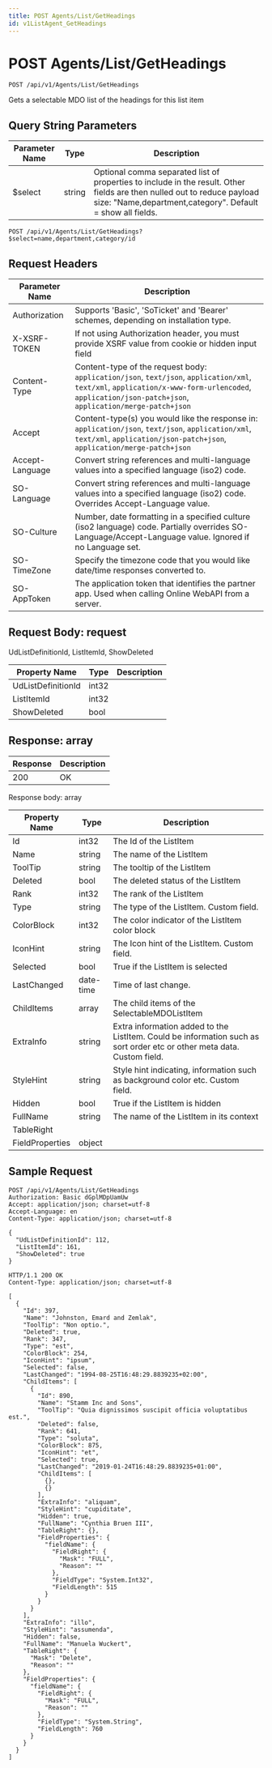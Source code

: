 ```yaml
---
title: POST Agents/List/GetHeadings
id: v1ListAgent_GetHeadings
---
```


# POST Agents/List/GetHeadings

```http
POST /api/v1/Agents/List/GetHeadings
```

Gets a selectable MDO list of the headings for this list item







## Query String Parameters

| Parameter Name | Type |  Description |
|----------------|------|--------------|
| $select | string |  Optional comma separated list of properties to include in the result. Other fields are then nulled out to reduce payload size: "Name,department,category". Default = show all fields. |

```http
POST /api/v1/Agents/List/GetHeadings?$select=name,department,category/id
```


## Request Headers

| Parameter Name | Description |
|----------------|-------------|
| Authorization  | Supports 'Basic', 'SoTicket' and 'Bearer' schemes, depending on installation type. |
| X-XSRF-TOKEN   | If not using Authorization header, you must provide XSRF value from cookie or hidden input field |
| Content-Type | Content-type of the request body: `application/json`, `text/json`, `application/xml`, `text/xml`, `application/x-www-form-urlencoded`, `application/json-patch+json`, `application/merge-patch+json` |
| Accept         | Content-type(s) you would like the response in: `application/json`, `text/json`, `application/xml`, `text/xml`, `application/json-patch+json`, `application/merge-patch+json` |
| Accept-Language | Convert string references and multi-language values into a specified language (iso2) code. |
| SO-Language | Convert string references and multi-language values into a specified language (iso2) code. Overrides Accept-Language value. |
| SO-Culture | Number, date formatting in a specified culture (iso2 language) code. Partially overrides SO-Language/Accept-Language value. Ignored if no Language set. |
| SO-TimeZone | Specify the timezone code that you would like date/time responses converted to. |
| SO-AppToken | The application token that identifies the partner app. Used when calling Online WebAPI from a server. |

## Request Body: request  

UdListDefinitionId, ListItemId, ShowDeleted 

| Property Name | Type |  Description |
|----------------|------|--------------|
| UdListDefinitionId | int32 |  |
| ListItemId | int32 |  |
| ShowDeleted | bool |  |


## Response: array



| Response | Description |
|----------------|-------------|
| 200 | OK |

Response body: array

| Property Name | Type |  Description |
|----------------|------|--------------|
| Id | int32 | The Id of the ListItem |
| Name | string | The name of the ListItem |
| ToolTip | string | The tooltip of the ListItem |
| Deleted | bool | The deleted status of the ListItem |
| Rank | int32 | The rank of the ListItem |
| Type | string | The type of the ListItem. Custom field. |
| ColorBlock | int32 | The color indicator of the ListItem color block |
| IconHint | string | The Icon hint of the ListItem. Custom field. |
| Selected | bool | True if the ListItem is selected |
| LastChanged | date-time | Time of last change. |
| ChildItems | array | The child items of the SelectableMDOListItem |
| ExtraInfo | string | Extra information added to the ListItem. Could be information such as sort order etc or other meta data. Custom field. |
| StyleHint | string | Style hint indicating, information such as background color etc. Custom field. |
| Hidden | bool | True if the ListItem is hidden |
| FullName | string | The name of the ListItem in its context |
| TableRight |  |  |
| FieldProperties | object |  |

## Sample Request

```http!
POST /api/v1/Agents/List/GetHeadings
Authorization: Basic dGplMDpUamUw
Accept: application/json; charset=utf-8
Accept-Language: en
Content-Type: application/json; charset=utf-8

{
  "UdListDefinitionId": 112,
  "ListItemId": 161,
  "ShowDeleted": true
}
```

```http_
HTTP/1.1 200 OK
Content-Type: application/json; charset=utf-8

[
  {
    "Id": 397,
    "Name": "Johnston, Emard and Zemlak",
    "ToolTip": "Non optio.",
    "Deleted": true,
    "Rank": 347,
    "Type": "est",
    "ColorBlock": 254,
    "IconHint": "ipsum",
    "Selected": false,
    "LastChanged": "1994-08-25T16:48:29.8839235+02:00",
    "ChildItems": [
      {
        "Id": 890,
        "Name": "Stamm Inc and Sons",
        "ToolTip": "Quia dignissimos suscipit officia voluptatibus est.",
        "Deleted": false,
        "Rank": 641,
        "Type": "soluta",
        "ColorBlock": 875,
        "IconHint": "et",
        "Selected": true,
        "LastChanged": "2019-01-24T16:48:29.8839235+01:00",
        "ChildItems": [
          {},
          {}
        ],
        "ExtraInfo": "aliquam",
        "StyleHint": "cupiditate",
        "Hidden": true,
        "FullName": "Cynthia Bruen III",
        "TableRight": {},
        "FieldProperties": {
          "fieldName": {
            "FieldRight": {
              "Mask": "FULL",
              "Reason": ""
            },
            "FieldType": "System.Int32",
            "FieldLength": 515
          }
        }
      }
    ],
    "ExtraInfo": "illo",
    "StyleHint": "assumenda",
    "Hidden": false,
    "FullName": "Manuela Wuckert",
    "TableRight": {
      "Mask": "Delete",
      "Reason": ""
    },
    "FieldProperties": {
      "fieldName": {
        "FieldRight": {
          "Mask": "FULL",
          "Reason": ""
        },
        "FieldType": "System.String",
        "FieldLength": 760
      }
    }
  }
]
```